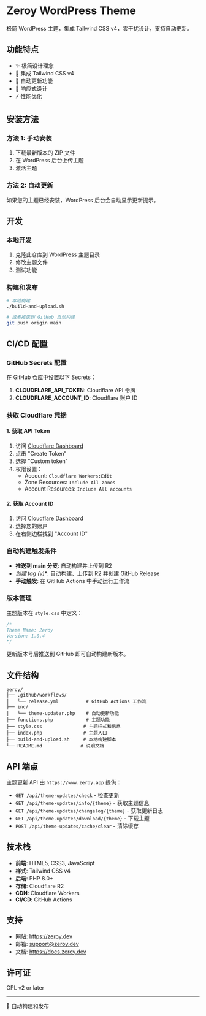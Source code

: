 # Zeroy WordPress Theme

极简 WordPress 主题，集成 Tailwind CSS v4，零干扰设计，支持自动更新。

## 功能特点

- ✨ 极简设计理念
- 🎨 集成 Tailwind CSS v4
- 🔄 自动更新功能
- 📱 响应式设计
- ⚡ 性能优化

## 安装方法

### 方法 1: 手动安装
1. 下载最新版本的 ZIP 文件
2. 在 WordPress 后台上传主题
3. 激活主题

### 方法 2: 自动更新
如果您的主题已经安装，WordPress 后台会自动显示更新提示。

## 开发

### 本地开发
1. 克隆此仓库到 WordPress 主题目录
2. 修改主题文件
3. 测试功能

### 构建和发布
```bash
# 本地构建
./build-and-upload.sh

# 或者推送到 GitHub 自动构建
git push origin main
```

## CI/CD 配置

### GitHub Secrets 配置
在 GitHub 仓库中设置以下 Secrets：

1. **CLOUDFLARE_API_TOKEN**: Cloudflare API 令牌
2. **CLOUDFLARE_ACCOUNT_ID**: Cloudflare 账户 ID

### 获取 Cloudflare 凭据

#### 1. 获取 API Token
1. 访问 [Cloudflare Dashboard](https://dash.cloudflare.com/profile/api-tokens)
2. 点击 "Create Token"
3. 选择 "Custom token"
4. 权限设置：
   - Account: `Cloudflare Workers:Edit`
   - Zone Resources: `Include All zones`
   - Account Resources: `Include All accounts`

#### 2. 获取 Account ID
1. 访问 [Cloudflare Dashboard](https://dash.cloudflare.com)
2. 选择您的账户
3. 在右侧边栏找到 "Account ID"

### 自动构建触发条件

- **推送到 main 分支**: 自动构建并上传到 R2
- **创建 tag (v*)**: 自动构建、上传到 R2 并创建 GitHub Release
- **手动触发**: 在 GitHub Actions 中手动运行工作流

### 版本管理
主题版本在 `style.css` 中定义：
```css
/*
Theme Name: Zeroy
Version: 1.0.4
*/
```

更新版本号后推送到 GitHub 即可自动构建新版本。

## 文件结构

```
zeroy/
├── .github/workflows/
│   └── release.yml          # GitHub Actions 工作流
├── inc/
│   └── theme-updater.php    # 自动更新功能
├── functions.php            # 主题功能
├── style.css               # 主题样式和信息
├── index.php               # 主题入口
├── build-and-upload.sh     # 本地构建脚本
└── README.md              # 说明文档
```

## API 端点

主题更新 API 由 `https://www.zeroy.app` 提供：

- `GET /api/theme-updates/check` - 检查更新
- `GET /api/theme-updates/info/{theme}` - 获取主题信息
- `GET /api/theme-updates/changelog/{theme}` - 获取更新日志
- `GET /api/theme-updates/download/{theme}` - 下载主题
- `POST /api/theme-updates/cache/clear` - 清除缓存

## 技术栈

- **前端**: HTML5, CSS3, JavaScript
- **样式**: Tailwind CSS v4
- **后端**: PHP 8.0+
- **存储**: Cloudflare R2
- **CDN**: Cloudflare Workers
- **CI/CD**: GitHub Actions

## 支持

- 网站: https://zeroy.dev
- 邮箱: support@zeroy.dev
- 文档: https://docs.zeroy.dev

## 许可证

GPL v2 or later

---

🚀 自动构建和发布